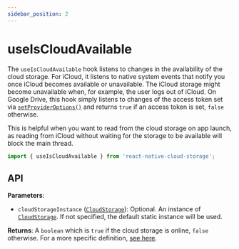 ```yaml
---
sidebar_position: 2
---
```


# useIsCloudAvailable

The `useIsCloudAvailable` hook listens to changes in the availability of the cloud storage. For iCloud, it listens to native system events that notify you once iCloud becomes available or unavailable. The iCloud storage might become unavailable when, for example, the user logs out of iCloud. On Google Drive, this hook simply listens to changes of the access token set via [`setProviderOptions()`](../CloudStorage#setprovideroptionsoptions) and returns `true` if an access token is set, `false` otherwise.

This is helpful when you want to read from the cloud storage on app launch, as reading from iCloud without waiting for the storage to be available will block the main thread.

```ts
import { useIsCloudAvailable } from 'react-native-cloud-storage';
```

## API

**Parameters**:

- `cloudStorageInstance` ([`CloudStorage`](../CloudStorage)): Optional. An instance of [`CloudStorage`](../CloudStorage). If not specified, the default static instance will be used.

**Returns**: A `boolean` which is `true` if the cloud storage is online, `false` otherwise. For a more specific definition, [see here](../CloudStorage#iscloudavailable).
